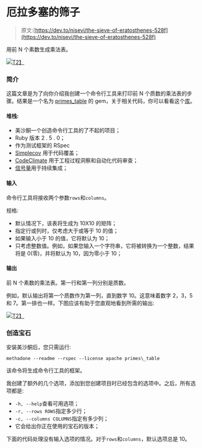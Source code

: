 # 厄拉多塞的筛子

> 原文:[https://dev.to/nisevi/the-sieve-of-eratosthenes-528f](https://dev.to/nisevi/the-sieve-of-eratosthenes-528f)

用前 N 个素数生成乘法表。

[![](../Images/828c76d174ad21248d1769b1ad709eb1.png)T2】](https://cdn-images-1.medium.com/max/1024/1*MWlNEtcGTEDid6GDTVtPDQ.jpeg)

### [](#introduction)简介

这篇文章是为了向你介绍我创建一个命令行工具来打印前 N 个质数的乘法表的步骤。结果是一个名为 [primes_table](https://rubygems.org/gems/primes_table) 的 gem，关于相关代码，你可以看看这个[库](https://github.com/nisevi/primes_table)。

#### [](#stack)堆栈:

*   美沙酮一个创造命令行工具的了不起的项目；
*   Ruby 版本 2 . 5 . 0；
*   作为测试框架的 RSpec
*   [Simplecov](https://github.com/colszowka/simplecov) 用于代码覆盖；
*   [CodeClimate](https://codeclimate.com/github/nisevi/primes_table) 用于工程过程洞察和自动化代码审查；
*   [信号量](https://semaphoreci.com/nisevi/primes_table)用于持续集成；

#### [](#input)输入

命令行工具将接收两个参数`rows`和`columns`。

规格:

*   默认情况下，该表将生成为 10X10 的矩阵；
*   指定行或列时，仅考虑大于或等于 10 的值；
*   如果输入小于 10 的值，它将默认为 10；
*   只考虑整数值。例如，如果您输入一个字符串，它将被转换为一个整数，结果将是 0(零)，并将默认为 10，因为零小于 10；

#### [](#output)输出

前 N 个素数的乘法表。第一行和第一列分别是质数。

例如，默认输出将第一个质数作为第一列，直到数字 10。这意味着数字 2，3，5 和 7。第一排也一样。下图应该有助于您直观地看到所需的输出:

[![](../Images/4f74938e5d2e48aacfb3ecf66c1027d9.png)T2】](https://cdn-images-1.medium.com/max/550/1*0x282WdYJKF9rBUsyH7DSA.png)

### [](#creating-the-gem)创造宝石

安装美沙酮后，您只需运行:

`methadone --readme --rspec --license apache primes\_table`

该命令将生成命令行工具的框架。

我创建了额外的几个选项，添加到您创建项目时已经包含的选项中。之后，所有选项都是:

*   `-h, --help`查看可用选项；
*   `-r, --rows ROWS`指定多少行；
*   `-c, --columns COLUMNS`指定有多少列；
*   它会给出你正在使用的宝石的版本；

下面的代码处理没有输入选项的情况。对于`rows`和`columns`，默认选项总是 10。